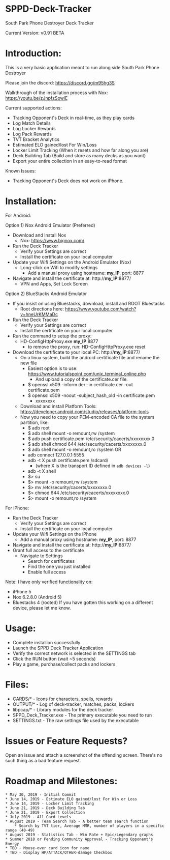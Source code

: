 # SPPD-Deck-Tracker
South Park Phone Destroyer Deck Tracker

Current Version: v0.91 BETA


Introduction:
============

This is a very basic application meant to run along side South Park Phone Destroyer

Please join the discord: https://discord.gg/m95hg3S

Walkthrough of the installation process with Nox: https://youtu.be/zJnpfzSowlE

Current supported actions:
  * Tracking Opponent's Deck in real-time, as they play cards
  * Log Match Details
  * Log Locker Rewards
  * Log Pack Rewards
  * TVT Bracket Analytics
  * Estimated ELO gained/lost For Win/Loss
  * Locker Limit Tracking (When it resets and how far along you are)
  * Deck Building Tab (Build and store as many decks as you want)
  * Export your entire collection in an easy-to-read format
  
Known Issues:
  * Tracking Opponent's Deck does not work on iPhone.


Installation:
==============

For Android:

Option 1) Nox Android Emulator (Preferred)
  * Download and Install Nox
    * Nox: https://www.bignox.com/
  * Run the Deck Tracker
    * Verify your Settings are correct
	* Install the certificate on your local computer
  * Update your Wifi Settings on the Android Emulator (Nox)
    * Long-click on Wifi to modify settings
	   * Add a manual proxy using hostname: __my_IP__, port: 8877
  * Navigate and install the certificate at: http://__my_IP__:8877/
     * VPN and Apps, Set Lock Screen

Option 2) BlueStacks Android Emulator
  * If you insist on using Bluestacks, download, install and ROOT Bluestacks
    * Root directions here: https://www.youtube.com/watch?v=hneUrKMMaDc
  * Run the Deck Tracker
    * Verify your Settings are correct
	* Install the certificate on your local computer
  * Run the command to setup the proxy:
    * HD-ConfigHttpProxy.exe  __my_IP__ 8877
	   * to remove the proxy, run: HD-ConfigHttpProxy.exe reset
  * Download the certificate to your local PC: http://__my_IP__:8877/
    * On a linux system, build the android certificate file and rename the new file
	  * Easiest option is to use: https://www.tutorialspoint.com/unix_terminal_online.php
	    * And upload a copy of the certificate.cer file.
	  * $ openssl x509 -inform der -in certificate.cer -out certificate.pem
      * $ openssl x509 -noout -subject_hash_old -in certificate.pem
        * xxxxxxxx
    * Download and install Platform Tools: https://developer.android.com/studio/releases/platform-tools
    * Now you need to copy your PEM-encoded CA file to the system partition, like:
      * $ adb root
	  * $ adb shell mount -o remount,rw /system
      * $ adb push certificate.pem /etc/security/cacerts/xxxxxxxx.0
      * $ adb shell chmod 644 /etc/security/cacerts/xxxxxxxx.0
	  * $ adb shell mount -o remount,ro /system
	  OR
	  * adb connect 127.0.0.1:5555
	  * adb -t X push certificate.pem /sdcard/
	     * (where X is the transport ID defined in `adb devices -l`)
	  * adb -t X shell
	  * $> su
	  * $> mount -o remount,rw /system
	  * $> mv /etc/security/cacerts/xxxxxxxx.0
	  * $> chmod 644 /etc/security/cacerts/xxxxxxxx.0
	  * $> mount -o remount,ro /system
	

For iPhone:
  * Run the Deck Tracker
    * Verify your Settings are correct
	* Install the certificate on your local computer
  * Update your Wifi Settings on the iPhone
	 * Add a manual proxy using hostname: __my_IP__, port: 8877
  * Navigate and install the certificate at: http://__my_IP__:8877/
  * Grant full access to the certificate
	  * Navigate to Settings
		* Search for certificates
		* Find the one you just installed
		* Enable full access

Note: I have only verified functionality on:
   * iPhone 5
   * Nox 6.2.8.0 (Android 5)
   * Bluestacks 4 (rooted)
If you have gotten this working on a different device, please let me know.

Usage:
================================
  * Complete installion successfully
  * Launch the SPPD Deck Tracker Application
  * Verify the correct network is selected in the SETTINGS tab
  * Click the RUN button (wait ~5 seconds)
  * Play a game, purchase/collect packs and lockers


Files:
============================================
  * CARDS/* 	- Icons for characters, spells, rewards
  * OUTPUT/* 	- Log of deck-tracker, matches, packs, lockers
  * libpcap/* 	- Library modules for the deck tracker
  * SPPD_Deck_Tracker.exe 	- The primary executable you need to run
  * SETTINGS.txt	- The raw settings file used by the executable


Issues or Feature Requests?
============================================
Open an issue and attach a screenshot of the offending screen.
There's no such thing as a bad feature request.


Roadmap and Milestones:
============================================
	* May 30, 2019 - Initial Commit
	* June 14, 2019 - Estimate ELO gained/lost For Win or Loss
	* June 14, 2019 - Locker Limit Tracking
	* June 21, 2019 - Deck Building Tab
	* June 21, 2019 - Export Collection
	* July 2019 - All Card Levels
	* August 2019 - Team Search Tab - A better team search function
		* Search by TVT tier, Average MMR, number of players in a specific range (40-49)
	* August 2019 - Statistics Tab - Win Rate + Epic/Legendary graphs
	* Summer 2018 or Pending Community Approval - Tracking Opponent's Energy
	* TBD - Mouse-over card icon for name
	* TBD - Display HP/ATTACK/OTHER-damage Checkbox
